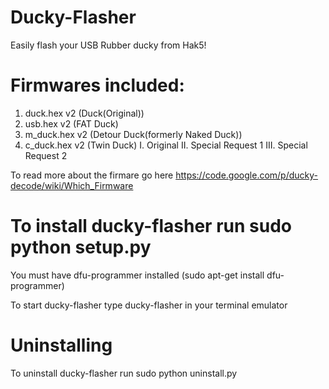 Ducky-Flasher
=============

Easily flash your USB Rubber ducky from Hak5!


Firmwares included:
==================


1. duck.hex v2 (Duck(Original))
2. usb.hex v2 (FAT Duck)
3. m_duck.hex v2 (Detour Duck(formerly Naked Duck))
4. c_duck.hex v2 (Twin Duck)
   I. Original
   II. Special Request 1
   III. Special Request 2

To read more about the firmare go here
https://code.google.com/p/ducky-decode/wiki/Which_Firmware


To install ducky-flasher run sudo python setup.py
=================================================


You must have dfu-programmer installed (sudo apt-get install dfu-programmer)

To start ducky-flasher type ducky-flasher in your terminal emulator

Uninstalling
============

To uninstall ducky-flasher run sudo python uninstall.py



